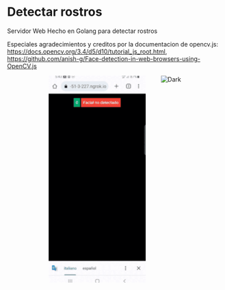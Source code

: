 # Detectar rostros
Servidor Web Hecho en Golang para detectar rostros

Especiales agradecimientos y creditos por la documentacion de opencv.js:  https://docs.opencv.org/3.4/d5/d10/tutorial_js_root.html, https://github.com/anish-g/Face-detection-in-web-browsers-using-OpenCV.js


<p align="center">
  <img alt="Light" src="https://raw.githubusercontent.com/RicardoValladares/FaceDetect/facedetection/cel.gif" width="45%" align="top">
  &nbsp; &nbsp; &nbsp; &nbsp;
  <img alt="Dark" src="https://raw.githubusercontent.com/RicardoValladares/WebServer_BiometriCam/facedetection/pc.gif" width="45%">
</p>
